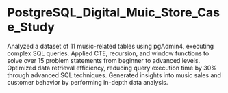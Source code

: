 # PostgreSQL_Digital_Muic_Store_Case_Study
 
Analyzed a dataset of 11 music-related tables using pgAdmin4, executing complex SQL queries. Applied CTE, recursion, and window functions to solve over 15 problem statements from beginner to advanced levels. Optimized data retrieval efficiency, reducing query execution time by 30% through advanced SQL techniques. Generated insights into music sales and customer behavior by performing in-depth data analysis.
